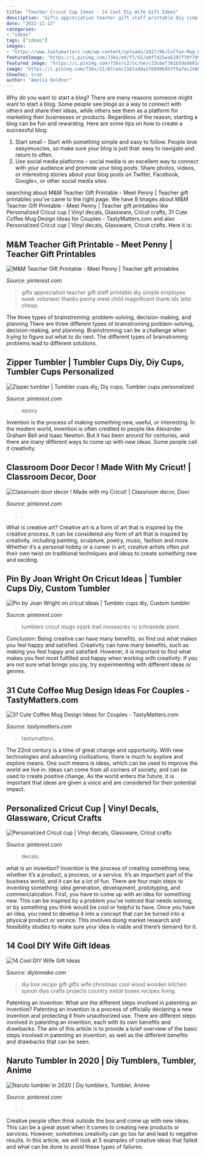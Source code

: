 ```yaml
---
title: "Teacher Cricut Cup Ideas - 14 Cool Diy Wife Gift Ideas"
description: "Gifts appreciation teacher gift staff printable diy simple employee week volunteer thanks penny meet child magnificent thank lds latte cheap"
date: "2022-11-13"
categories:
- "ideas"
tags: ["ideas"]
images:
- "https://www.tastymatters.com/wp-content/uploads/2017/06/Coffee-Mug-Design-1c.jpg"
featuredImage: "https://i.pinimg.com/736x/e0/f7/d2/e0f7d25eab297770f795b3514c24a496--cups-cricut.jpg"
featured_image: "https://i.pinimg.com/736x/c2/3c/be/c23cbe7301b5dad682ec56ae992903f4.jpg"
image: "https://i.pinimg.com/736x/21/67/a4/2167a49a1f6880b8b3f5a7ac2d8684c2.jpg"
ShowToc: true
author: "Amelia Goldner"
---
```



Why do you want to start a blog?
There are many reasons someone might want to start a blog. Some people see blogs as a way to connect with others and share their ideas, while others see them as a platform for marketing their businesses or products. Regardless of the reason, starting a blog can be fun and rewarding. Here are some tips on how to create a successful blog: 
1. Start small – Start with something simple and easy to follow. People love easyimuscles, so make sure your blog is just that: easy to navigate and return to often. 
2. Use social media platforms – social media is an excellent way to connect with your audience and promote your blog posts. Share photos, videos, or interesting stories about your blog posts on Twitter, Facebook, Google+, or other social media sites. 

	

		
searching about M&amp;M Teacher Gift Printable - Meet Penny | Teacher gift printables you've came to the right page. We have 8 Images about M&amp;M Teacher Gift Printable - Meet Penny | Teacher gift printables like Personalized Cricut cup | Vinyl decals, Glassware, Cricut crafts, 31 Cute Coffee Mug Design Ideas for Couples - TastyMatters.com and also Personalized Cricut cup | Vinyl decals, Glassware, Cricut crafts. Here it is:
		
    
## M&amp;M Teacher Gift Printable - Meet Penny | Teacher Gift Printables

<img loading=lazy src="https://i.pinimg.com/736x/1a/9b/4a/1a9b4a0c1466e8aadf0ad3a5f44b32de.jpg" onerror="this.onerror=null;this.src='https://tse3.mm.bing.net/th?id=OIP.J8GwKywQvMipYV7byU2d7wHaJ3&amp;pid=15.1';" alt="M&amp;M Teacher Gift Printable - Meet Penny | Teacher gift printables">

_Source: pinterest.com_

>gifts appreciation teacher gift staff printable diy simple employee week volunteer thanks penny meet child magnificent thank lds latte cheap. 

	

The three types of brainstroming: problem-solving, decision-making, and planning
There are three different types of brainstroming problem-solving, decision-making, and planning. Brainstroming can be a challenge when trying to figure out what to do next. The different types of brainstroming problems lead to different solutions.

    
## Zipper Tumbler | Tumbler Cups Diy, Diy Cups, Tumbler Cups Personalized

<img loading=lazy src="https://i.pinimg.com/736x/68/ec/d6/68ecd602df2bd6ce493d545f3e94d1f1.jpg" onerror="this.onerror=null;this.src='https://tse3.mm.bing.net/th?id=OIP.-wP7WTANT50S7P90UMyw3QHaJ3&amp;pid=15.1';" alt="Zipper tumbler | Tumbler cups diy, Diy cups, Tumbler cups personalized">

_Source: pinterest.com_

>epoxy. 

	

Invention is the process of making something new, useful, or interesting. In the modern world, invention is often credited to people like Alexander Graham Bell and Isaac Newton. But it has been around for centuries, and there are many different ways to come up with new ideas. Some people call it creativity.

    
## Classroom Door Decor ! Made With My Cricut! | Classroom Decor, Door

<img loading=lazy src="https://i.pinimg.com/736x/c2/3c/be/c23cbe7301b5dad682ec56ae992903f4.jpg" onerror="this.onerror=null;this.src='https://tse3.mm.bing.net/th?id=OIP.m1kqIvAErmixXCMNo2jP8gHaNK&amp;pid=15.1';" alt="Classroom door decor ! Made with my Cricut! | Classroom decor, Door">

_Source: pinterest.com_

>. 

	

What is creative art?
Creative art is a form of art that is inspired by the creative process. It can be considered any form of art that is inspired by creativity, including painting, sculpture, poetry, music, fashion and more. Whether it’s a personal hobby or a career in art, creative artists often put their own twist on traditional techniques and ideas to create something new and exciting.

    
## Pin By Joan Wright On Cricut Ideas | Tumbler Cups Diy, Custom Tumbler

<img loading=lazy src="https://i.pinimg.com/736x/21/67/a4/2167a49a1f6880b8b3f5a7ac2d8684c2.jpg" onerror="this.onerror=null;this.src='https://tse4.mm.bing.net/th?id=OIP.gMOk7NIZck6rbJNxhXmoMAHaKq&amp;pid=15.1';" alt="Pin by Joan Wright on cricut ideas | Tumbler cups diy, Custom tumbler">

_Source: pinterest.com_

>tumblers cricut mugs ozark trail mossacres ru schrankde plant. 

	

Conclusion: Being creative can have many benefits, so find out what makes you feel happy and satisfied.
Creativity can have many benefits, such as making you feel happy and satisfied. However, it is important to find what makes you feel most fulfilled and happy when working with creativity. If you are not sure what brings you joy, try experimenting with different ideas or genres.

    
## 31 Cute Coffee Mug Design Ideas For Couples - TastyMatters.com

<img loading=lazy src="https://www.tastymatters.com/wp-content/uploads/2017/06/Coffee-Mug-Design-1c.jpg" onerror="this.onerror=null;this.src='https://tse4.mm.bing.net/th?id=OIP.IFKPM5L1C93jT7k7p2GlYQHaJ4&amp;pid=15.1';" alt="31 Cute Coffee Mug Design Ideas for Couples - TastyMatters.com">

_Source: tastymatters.com_

>tastymatters. 

	

The 22nd century is a time of great change and opportunity. With new technologies and advancing civilizations, there is much to explore and explore means. One such means is ideas, which can be used to improve the world we live in. Ideas can come from all corners of society, and can be used to create positive change. As the world enters the future, it is important that ideas are given a voice and are considered for their potential impact.

    
## Personalized Cricut Cup | Vinyl Decals, Glassware, Cricut Crafts

<img loading=lazy src="https://i.pinimg.com/736x/e0/f7/d2/e0f7d25eab297770f795b3514c24a496--cups-cricut.jpg" onerror="this.onerror=null;this.src='https://tse2.mm.bing.net/th?id=OIP.2oMxvXTpl5S2IOXq20OkkgHaJ3&amp;pid=15.1';" alt="Personalized Cricut cup | Vinyl decals, Glassware, Cricut crafts">

_Source: pinterest.com_

>decals. 

	

what is an invention?
Invention is the process of creating something new, whether it’s a product, a process, or a service. It’s an important part of the business world, and it can be a lot of fun.
There are four main steps to inventing something: idea generation, development, prototyping, and commercialization. First, you have to come up with an idea for something new. This can be inspired by a problem you’ve noticed that needs solving, or by something you think would be cool or helpful to have. Once you have an idea, you need to develop it into a concept that can be turned into a physical product or service. This involves doing market research and feasibility studies to make sure your idea is viable and there’s demand for it.

    
## 14 Cool DIY Wife Gift Ideas

<img loading=lazy src="https://www.diytomake.com/wp-content/uploads/2015/11/DIY-Recipe-Box.jpg" onerror="this.onerror=null;this.src='https://tse4.mm.bing.net/th?id=OIP.5ceZ6Qgch7XIavZkZOD6QQHaJ4&amp;pid=15.1';" alt="14 Cool DIY Wife Gift Ideas">

_Source: diytomake.com_

>diy box recipe gift gifts wife christmas cool wood wooden kitchen spoon diys crafts projects country metal boxes recipes living. 

	

Patenting an invention: What are the different steps involved in patenting an invention?
Patenting an invention is a process of officially declaring a new invention and protecting it from unauthorized use. There are different steps involved in patenting an invention, each with its own benefits and drawbacks. The aim of this article is to provide a brief overview of the basic steps involved in patenting an invention, as well as the different benefits and drawbacks that can be seen.

    
## Naruto Tumbler In 2020 | Diy Tumblers, Tumbler, Anime

<img loading=lazy src="https://i.pinimg.com/736x/1a/04/33/1a04335fac5635a0ac6b9e7ceb8838c0.jpg" onerror="this.onerror=null;this.src='https://tse4.mm.bing.net/th?id=OIP.cTYq1ve6MhDZqM5iJZvhJwHaJQ&amp;pid=15.1';" alt="Naruto tumbler in 2020 | Diy tumblers, Tumbler, Anime">

_Source: pinterest.com_

>. 

	

Creative people often think outside the box and come up with new ideas. This can be a great asset when it comes to creating new products or services. However, sometimes creativity can go too far and lead to negative results. In this article, we will look at 5 examples of creative ideas that failed and what can be done to avoid these types of failures.

